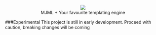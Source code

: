 <p align="center">
  <img src="http://cdn.midrive.com/img/mailplate.png"/><br/>
  MJML + Your favourite templating engine
</p>

###Experimental
This project is still in early development. Proceed with caution, breaking changes will be coming